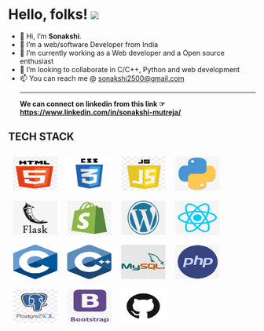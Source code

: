 # Hello, folks! <img src="https://raw.githubusercontent.com/MartinHeinz/MartinHeinz/master/wave.gif" width="30px">
- 👋 Hi, I’m <b>Sonakshi</b>.
- 👀 I’m a web/software Developer from India
- 🌱 I’m currently working as a Web developer and a Open source enthusiast
- 💞️ I’m looking to collaborate in C/C++, Python and web development
- 📫 You can reach me @ sonakshi2500@gmail.com
<br><hr>
<b> We can connect on linkedin from this link ☞
https://www.linkedin.com/in/sonakshi-mutreja/ </b>

## TECH STACK
<img src="img/HTML.PNG" width=90px height=70px style="float:left !important; margin:10px;"> &nbsp;&nbsp; <img src="img/CSS.png" width=90px height=70px style="float:left !important; margin:10px;"> &nbsp; &nbsp;<img src="img/JS.png" width=90px height=70px style="float:left !important; margin:10px;"> &nbsp;&nbsp; <img src="img/PYTHON.jpg" width=90px height=70px style="float:left !important; margin:10px;"> &nbsp;&nbsp; <img src="img/FLASK.png" width=90px height=70px style="float:left !important; margin:10px;"> &nbsp; &nbsp;<img src="img/SHOPIFY.jpg" width=90px height=70px style="float:left !important; margin:10px;"> &nbsp;&nbsp; <img src="img/WORDPRESS.png" width=90px height=70px style="float:left !important; margin:10px;"> &nbsp; &nbsp;<img src="img/REACT.jpg" width=90px height=70px style="float:left !important; margin:10px;"> &nbsp;&nbsp;<img src="img/c.png" width=90px height=70px style="float:left !important; margin:10px;"> &nbsp; &nbsp;<img src="img/cpp.svg" width=90px height=70px style="float:left !important; margin:10px;"> &nbsp;&nbsp;<img src="img/mysql.png" width=90px height=70px style="float:left !important; margin:10px;"> &nbsp; &nbsp;<img src="img/php.jpg" width=90px height=70px style="float:left !important; margin:10px;"> &nbsp;&nbsp;<img src="img/postgres.jpg" width=90px height=70px style="float:left !important; margin:10px;"> &nbsp; &nbsp; <img src="img/bootstrap.png" width=90px height=70px style="float:left !important; margin:10px;"> &nbsp;&nbsp;<img src="img/github.png" width=90px height=70px style="float:left !important; margin:10px;"> &nbsp; &nbsp;


